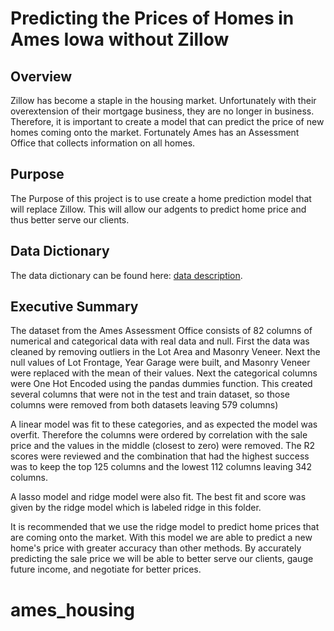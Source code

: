 # Predicting the Prices of Homes in Ames Iowa without Zillow 
## Overview 
Zillow has become a staple in the housing market.  Unfortunately with their overextension of their mortgage business, they are no longer in business.  Therefore, it is important to create a model that can predict the price of new homes coming onto the market.  Fortunately Ames has an Assessment Office that collects information on all homes.  
## Purpose 
The Purpose of this project is to use create a home prediction model that will replace Zillow.  This will allow our adgents to predict home price and thus better serve our clients.  
## Data Dictionary 
The data dictionary can be found here:  [data description](http://jse.amstat.org/v19n3/decock/DataDocumentation.txt).
## Executive Summary
The dataset from the Ames Assessment Office consists of 82 columns of numerical and categorical data with real data and null.  First the data was cleaned by removing outliers in the Lot Area and Masonry Veneer.  Next the null values of Lot Frontage, Year Garage were built, and Masonry Veneer were replaced with the mean of their values.  Next the categorical columns were One Hot Encoded using the pandas dummies function.  This created several columns that were not in the test and train dataset, so those columns were removed from both datasets leaving 579 columns) 

A linear model was fit to these categories, and as expected the model was overfit.  Therefore the columns were ordered by correlation with the sale price and the values in the middle (closest to zero) were removed.  The R2 scores were reviewed and the combination that had the highest success was to keep the top 125 columns and the lowest 112 columns leaving 342 columns.  

A lasso model and ridge model were also fit. The best fit and score was given by the ridge model which is labeled ridge in this folder.  

It is recommended that we use the ridge model to predict home prices that are coming onto the market.  With this model we are able to predict a new home's price with greater accuracy than other methods.  By accurately predicting the sale price we will be able to better serve our clients, gauge future income, and negotiate for better prices. 
# ames_housing
